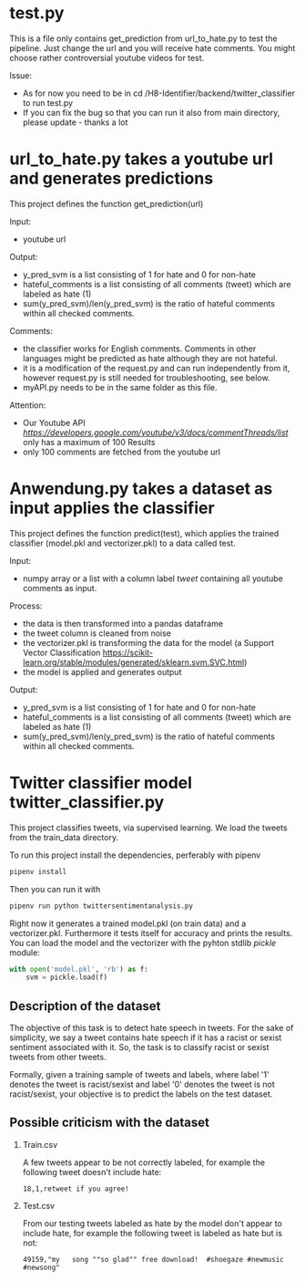# test.py 

This is a file only contains get_prediction from url_to_hate.py to test the pipeline.
Just change the url and you will receive hate comments. You might choose rather controversial youtube videos for test.

Issue:
- As for now you need to be in cd /H8-Identifier/backend/twitter_classifier to run test.py
- If you can fix the bug so that you can run it also from main directory, please update - thanks a lot

# url_to_hate.py takes a youtube url and generates predictions
This project defines the function get_prediction(url)

Input: 
- youtube url

Output: 
- y_pred_svm is a list consisting of 1 for hate and 0 for non-hate
- hateful_comments is a list consisting of all comments (tweet) which are labeled as hate (1)
- sum(y_pred_svm)/len(y_pred_svm) is the ratio of hateful comments within all checked comments.

Comments:
- the classifier works for English comments. Comments in other languages might be predicted as hate although they are not hateful.
- it is a modification of the request.py and can run independently from it, however request.py is still needed for troubleshooting, see below.
- myAPI.py needs to be in the same folder as this file.

Attention:
- Our Youtube API *https://developers.google.com/youtube/v3/docs/commentThreads/list* only has a maximum of 100 Results
- only 100 comments are fetched from the youtube url
# Anwendung.py takes a dataset as input applies the classifier 
This project defines the function predict(test), which applies the trained classifier (model.pkl and vectorizer.pkl) to a data called test.

Input: 
- numpy array or a list with a column label *tweet* containing all youtube comments as input.

Process:
- the data is then transformed into a pandas dataframe
- the tweet column is cleaned from noise
- the vectorizer.pkl is transforming the data for the model (a Support Vector Classification https://scikit-learn.org/stable/modules/generated/sklearn.svm.SVC.html)
- the model is applied and generates output
  
Output: 
- y_pred_svm is a list consisting of 1 for hate and 0 for non-hate
- hateful_comments is a list consisting of all comments (tweet) which are labeled as hate (1)
- sum(y_pred_svm)/len(y_pred_svm) is the ratio of hateful comments within all checked comments.

# Twitter classifier model twitter_classifier.py

This project classifies tweets, via supervised learning. We load the tweets from the train_data directory.

To run this project install the dependencies, perferably with pipenv
```python
pipenv install
```
Then you can run it with
```python
pipenv run python twittersentimentanalysis.py
```

Right now it generates a trained model.pkl (on train data) and a vectorizer.pkl. Furthermore it tests itself for accuracy and prints the results. 
You can load the model and the vectorizer with the pyhton stdlib *pickle* module:
```python
with open('model.pkl', 'rb') as f:
    svm = pickle.load(f)
```

## Description of the dataset

The objective of this task is to detect hate speech in tweets. For the sake of simplicity, we say a tweet contains hate speech if it has a racist or sexist sentiment associated with it. So, the task is to classify racist or sexist tweets from other tweets.

Formally, given a training sample of tweets and labels, where label '1' denotes the tweet is racist/sexist and label '0' denotes the tweet is not racist/sexist, your objective is to predict the labels on the test dataset.

## Possible criticism with the dataset

1. Train.csv
   
   A few tweets appear to be not correctly labeled, for example the following tweet doesn't include hate:

   `18,1,retweet if you agree!`
2. Test.csv
   
   From our testing tweets labeled as hate by the model don't appear to include hate, for example the following tweet is labeled as hate but is not:

   `49159,"my   song ""so glad"" free download!  #shoegaze #newmusic #newsong"`